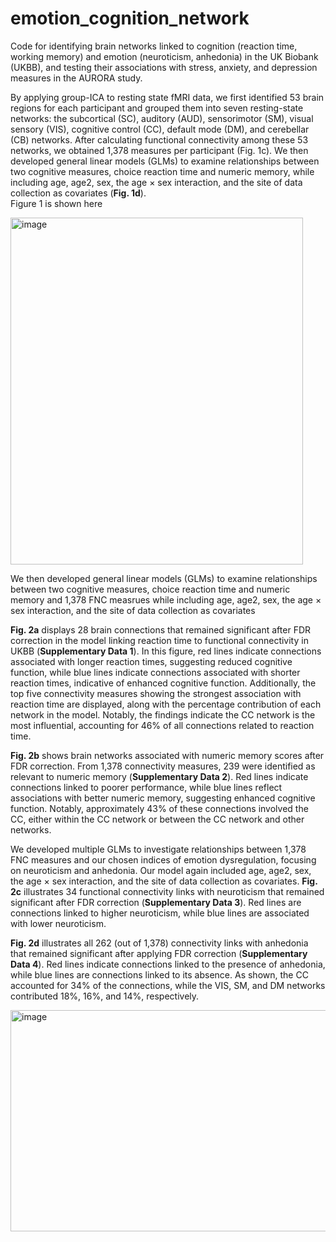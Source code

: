 # emotion_cognition_network
Code for identifying brain networks linked to cognition (reaction time, working memory) and emotion (neuroticism, anhedonia) in the UK Biobank (UKBB), and testing their associations with stress, anxiety, and depression measures in the AURORA study.


By applying group-ICA to resting state fMRI data, we first identified 53 brain regions for each participant and grouped them into seven resting-state networks: the subcortical (SC), auditory (AUD), sensorimotor (SM), visual sensory (VIS), cognitive control (CC), default mode (DM), and cerebellar (CB) networks. After calculating functional connectivity among these 53 networks, we obtained 1,378 measures per participant (Fig. 1c). We then developed general linear models (GLMs) to examine relationships between two cognitive measures, choice reaction time  and numeric memory, while including age, age2, sex, the age × sex interaction, and the site of data collection as covariates (**Fig. 1d**).  
Figure 1 is shown here

<img width="468" height="555" alt="image" src="https://github.com/user-attachments/assets/e103cd3a-d28a-4c97-9961-e75acf77718e" />

We then developed general linear models (GLMs) to examine relationships between two cognitive measures, choice reaction time  and numeric memory and 1,378 FNC measrues while including age, age2, sex, the age × sex interaction, and the site of data collection as covariates   

**Fig. 2a** displays 28 brain connections that remained significant after FDR correction in the model linking reaction time to functional connectivity in UKBB (**Supplementary Data 1**). In this figure, red lines indicate connections associated with longer reaction times, suggesting reduced cognitive function, while blue lines indicate connections associated with shorter reaction times, indicative of enhanced cognitive function. Additionally, the top five connectivity measures showing the strongest association with reaction time are displayed, along with the percentage contribution of each network in the model. Notably, the findings indicate the CC network is the most influential, accounting for 46% of all connections related to reaction time. 

**Fig. 2b** shows brain networks associated with numeric memory scores after FDR correction. From 1,378 connectivity measures, 239 were identified as relevant to numeric memory (**Supplementary Data 2**). Red lines indicate connections linked to poorer performance, while blue lines reflect associations with better numeric memory, suggesting enhanced cognitive function.  Notably, approximately 43% of these connections involved the CC, either within the CC network or between the CC network and other networks. 

We developed multiple GLMs to investigate relationships between 1,378 FNC measures and our chosen indices of emotion dysregulation, focusing on neuroticism and anhedonia. Our model again included age, age2, sex, the age × sex interaction, and the site of data collection as covariates. **Fig. 2c** illustrates 34 functional connectivity links with neuroticism that remained significant after FDR correction (**Supplementary Data 3**). Red lines are connections linked to higher neuroticism, while blue lines are associated with lower neuroticism.

**Fig. 2d** illustrates all 262 (out of 1,378) connectivity links with anhedonia that remained significant after applying FDR correction (**Supplementary Data 4**). Red lines indicate connections linked to the presence of anhedonia, while blue lines are connections linked to its absence. As shown, the CC accounted for 34% of the connections, while the VIS, SM, and DM networks contributed 18%, 16%, and 14%, respectively. 

<img width="595" height="354" alt="image" src="https://github.com/user-attachments/assets/aa0e7654-c1db-495d-a296-404e49f6c7b9" />

